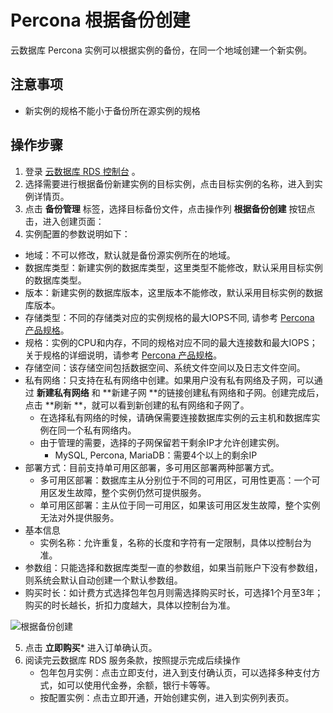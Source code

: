 # Percona 根据备份创建
云数据库 Percona 实例可以根据实例的备份，在同一个地域创建一个新实例。

## 注意事项 
* 新实例的规格不能小于备份所在源实例的规格

## 操作步骤
1. 登录 [云数据库 RDS 控制台](https://rds-console.jdcloud.com/database) 。
2. 选择需要进行根据备份新建实例的目标实例，点击目标实例的名称，进入到实例详情页。
3. 点击 **备份管理** 标签，选择目标备份文件，点击操作列 **根据备份创建** 按钮点击，进入创建页面：
4. 实例配置的参数说明如下：

* 地域：不可以修改，默认就是备份源实例所在的地域。
* 数据库类型：新建实例的数据库类型，这里类型不能修改，默认采用目标实例的数据库类型。
* 版本：新建实例的数据库版本，这里版本不能修改，默认采用目标实例的数据库版本。
* 存储类型：不同的存储类对应的实例规格的最大IOPS不同, 请参考 [Percona 产品规格](../../../Introduction/Specifications/Percona-Specifications.md)。
* 规格：实例的CPU和内存，不同的规格对应不同的最大连接数和最大IOPS；关于规格的详细说明，请参考 [Percona 产品规格](../../../Introduction/Specifications/Percona-Specifications.md)。
* 存储空间：该存储空间包括数据空间、系统文件空间以及日志文件空间。
* 私有网络：只支持在私有网络中创建。如果用户没有私有网络及子网，可以通过 **新建私有网络** 和 **新建子网 **的链接创建私有网络和子网。创建完成后，点击 **刷新 **，就可以看到新创建的私有网络和子网了。
   * 在选择私有网络的时候，请确保需要连接数据库实例的云主机和数据库实例在同一个私有网络内。
   * 由于管理的需要，选择的子网保留若干剩余IP才允许创建实例。
      - MySQL, Percona, MariaDB：需要4个以上的剩余IP
* 部署方式：目前支持单可用区部署，多可用区部署两种部署方式。
   * 多可用区部署：数据库主从分别位于不同的可用区，可用性更高：一个可用区发生故障，整个实例仍然可提供服务。
   * 单可用区部署：主从位于同一可用区，如果该可用区发生故障，整个实例无法对外提供服务。
* 基本信息
   * 实例名称：允许重复，名称的长度和字符有一定限制，具体以控制台为准。
* 参数组：只能选择和数据库类型一直的参数组，如果当前账户下没有参数组，则系统会默认自动创建一个默认参数组。 
* 购买时长：如计费方式选择包年包月则需选择购买时长，可选择1个月至3年；购买的时长越长，折扣力度越大，具体以控制台为准。

![根据备份创建](../../../../../../image/RDS/Percona-Create-From-Backup.png)

5. 点击 **立即购买*** 进入订单确认页。
6. 阅读完云数据库 RDS 服务条款，按照提示完成后续操作
    * 包年包月实例：点击立即支付，进入到支付确认页，可以选择多种支付方式，如可以使用代金券，余额，银行卡等等。
    * 按配置实例：点击立即开通，开始创建实例，进入到实例列表页。
